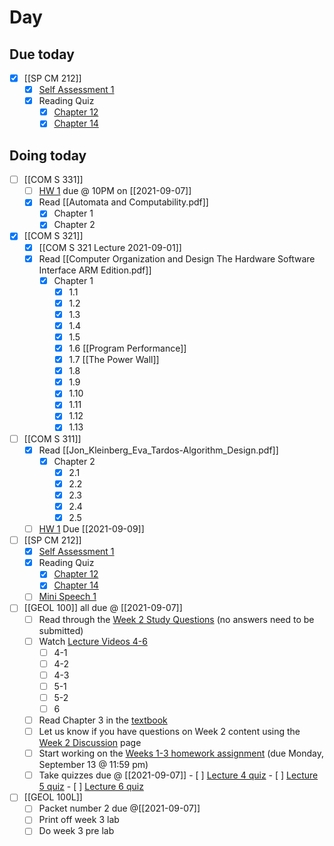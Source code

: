 

# Day 

## Due today

- [x]   [[SP CM 212]]
	- [x]   [Self Assessment 1](https://canvas.iastate.edu/courses/84042/assignments/1475942?module_item_id=3822531)
	- [x]   Reading Quiz
		- [x]   [Chapter 12](https://canvas.iastate.edu/courses/84042/assignments/1475304?module_item_id=3822543)
		- [x]   [Chapter 14](https://canvas.iastate.edu/courses/84042/assignments/1475347?module_item_id=3822561)
## Doing today

- [ ] [[COM S 331]]
	- [ ] [HW 1](https://canvas.iastate.edu/courses/86358/assignments/1529811) due @ 10PM on [[2021-09-07]]
	- [x] Read [[Automata and Computability.pdf]]
		- [x] Chapter 1
		- [x] Chapter 2
- [x] [[COM S 321]]
	- [x] [[COM S 321 Lecture 2021-09-01]]
	- [x] Read [[Computer Organization and Design The Hardware Software Interface ARM Edition.pdf]]
		- [x] Chapter 1
			- [x] 1.1
			- [x] 1.2
			- [x] 1.3
			- [x] 1.4
			- [x] 1.5
			- [x] 1.6 [[Program Performance]]
			- [x] 1.7 [[The Power Wall]]
			- [x] 1.8 
			- [x] 1.9
			- [x] 1.10
			- [x] 1.11
			- [x] 1.12
			- [x] 1.13
- [ ] [[COM S 311]]
	- [x] Read [[Jon_Kleinberg_Eva_Tardos-Algorithm_Design.pdf]]
		- [x] Chapter 2
			- [x] 2.1
			- [x] 2.2
			- [x] 2.3
			- [x] 2.4
			- [x] 2.5
	- [ ] [HW 1](https://canvas.iastate.edu/courses/84877/assignments/1533017?module_item_id=3995109) Due [[2021-09-09]]
- [ ]   [[SP CM 212]]
	- [x]   [Self Assessment 1](https://canvas.iastate.edu/courses/84042/assignments/1475942?module_item_id=3822531)
	- [x]   Reading Quiz
		- [x]   [Chapter 12](https://canvas.iastate.edu/courses/84042/assignments/1475304?module_item_id=3822543)
		- [x]   [Chapter 14](https://canvas.iastate.edu/courses/84042/assignments/1475347?module_item_id=3822561)
	- [ ]   [Mini Speech 1](https://canvas.iastate.edu/courses/84042/assignments/1475844?module_item_id=3822586)
- [ ] [[GEOL 100]] all due @ [[2021-09-07]]
	- [ ] Read through the [Week 2 Study Questions](https://canvas.iastate.edu/courses/82791/pages/study-questions-for-week-2 "Study Questions for Week 2")[](https://canvas.iastate.edu/courses/74161/pages/study-questions-for-week-2 "Study Questions for Week 2") (no answers need to be submitted)
	- [ ] Watch [Lecture Videos 4-6](https://canvas.iastate.edu/courses/82791/pages/week-2-lecture-videos)
		- [ ] 4-1
		- [ ] 4-2
		- [ ] 4-3
		- [ ] 5-1
		- [ ] 5-2
		- [ ] 6
	- [ ]  Read Chapter 3 in the [textbook](https://canvas.iastate.edu/courses/82791/external_tools/4157)
	- [ ]   Let us know if you have questions on Week 2 content using the [Week 2 Discussion](https://canvas.iastate.edu/courses/82791/discussion_topics/958079 "Have questions on Week 2 content?") page[](https://canvas.iastate.edu/courses/74161/discussion_topics/719159 "Have questions on Week 2 content?")
	- [ ]   Start working on the [Weeks 1-3 homework assignment](https://canvas.iastate.edu/courses/82791/quizzes/343324 "Weeks 1-3 Homework") (due Monday, September 13 @ 11:59 pm)
	- [ ]    Take quizzes due @ [[2021-09-07]]
		- [ ]  [Lecture 4 quiz](https://canvas.iastate.edu/courses/82791/quizzes/343715)
		- [ ]  [Lecture 5 quiz](https://canvas.iastate.edu/courses/82791/quizzes/343716)
		- [ ]  [Lecture 6 quiz](https://canvas.iastate.edu/courses/82791/quizzes/343717)
- [ ]  [[GEOL 100L]]
	- [ ]  Packet number 2 due @[[2021-09-07]]
	- [ ]  Print off week 3 lab
	- [ ]  Do week 3 pre lab